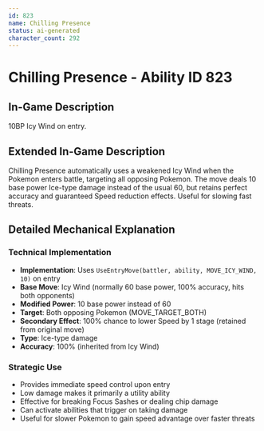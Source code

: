 ```yaml
---
id: 823
name: Chilling Presence
status: ai-generated
character_count: 292
---
```


# Chilling Presence - Ability ID 823

## In-Game Description
10BP Icy Wind on entry.

## Extended In-Game Description
Chilling Presence automatically uses a weakened Icy Wind when the Pokemon enters battle, targeting all opposing Pokemon. The move deals 10 base power Ice-type damage instead of the usual 60, but retains perfect accuracy and guaranteed Speed reduction effects. Useful for slowing fast threats.

## Detailed Mechanical Explanation

### Technical Implementation
- **Implementation**: Uses `UseEntryMove(battler, ability, MOVE_ICY_WIND, 10)` on entry
- **Base Move**: Icy Wind (normally 60 base power, 100% accuracy, hits both opponents)
- **Modified Power**: 10 base power instead of 60
- **Target**: Both opposing Pokemon (MOVE_TARGET_BOTH)
- **Secondary Effect**: 100% chance to lower Speed by 1 stage (retained from original move)
- **Type**: Ice-type damage
- **Accuracy**: 100% (inherited from Icy Wind)

### Strategic Use
- Provides immediate speed control upon entry
- Low damage makes it primarily a utility ability
- Effective for breaking Focus Sashes or dealing chip damage
- Can activate abilities that trigger on taking damage
- Useful for slower Pokemon to gain speed advantage over faster threats